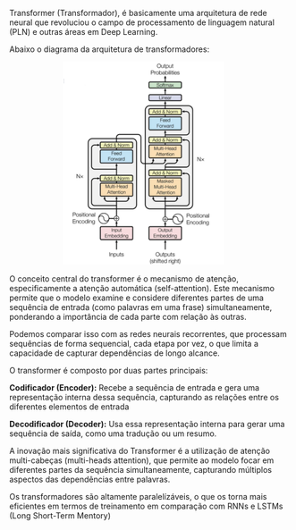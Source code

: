 Transformer (Transformador), é basicamente uma arquitetura de rede neural que revoluciou o campo de processamento de linguagem natural (PLN) e outras áreas em Deep Learning.

Abaixo o diagrama da arquitetura de transformadores:

<img src='../assets/arquiteturatransformer.png' style='margin-left: 10vw;width: 30vw;'>

O conceito central do transformer é o mecanismo de atenção, especificamente a atenção automática (self-attention). Este mecanismo permite que o modelo examine e considere diferentes partes de uma sequência de entrada (como palavras em uma frase) simultaneamente, ponderando a importância de cada parte com relação às outras.

Podemos comparar isso com as redes neurais recorrentes, que processam sequências de forma sequencial, cada etapa por vez, o que limita a capacidade de capturar dependências de longo alcance.

O transformer é composto por duas partes principais:

**Codificador (Encoder):** Recebe a sequência de entrada e gera uma representação interna dessa sequência, capturando as relações entre os diferentes elementos de entrada

**Decodificador (Decoder):** Usa essa representação interna para gerar uma sequência de saída, como uma tradução ou um resumo.


A inovação mais significativa do Transformer é a utilização de atenção multi-cabeças (multi-heads attention), que permite ao modelo focar em diferentes partes da sequência simultaneamente, capturando múltiplos aspectos das dependências entre palavras.

Os transformadores são altamente paralelízáveis, o que os torna mais eficientes em termos de treinamento em comparação com RNNs e LSTMs (Long Short-Term Mentory)